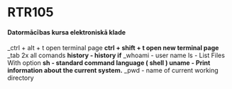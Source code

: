 # RTR105
#### Datormācības kursa elektroniskā klade
_ctrl + alt + t open terminal page
**ctrl + shift + t open new terminal page**
_tab 2x  all comands
**history - history if**
_whoami - user name
ls - List Files With option
**sh - standard command language ( shell )
uname - Print information about the current system.**
_pwd - name of current working directory

